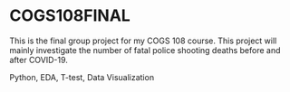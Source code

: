 # COGS108FINAL

This is the final group project for my COGS 108 course. This project will mainly investigate the number of fatal police shooting deaths before and after COVID-19.

Python, EDA, T-test, Data Visualization
